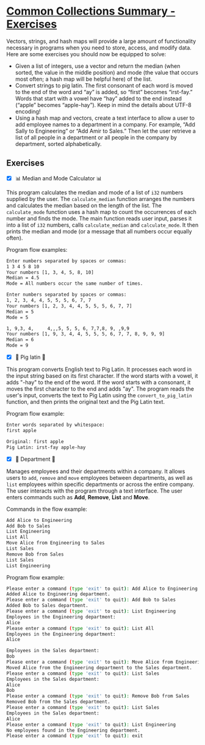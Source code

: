 # [Common Collections Summary - Exercises](https://doc.rust-lang.org/book/ch08-03-hash-maps.html#summary)

Vectors, strings, and hash maps will provide a large amount of functionality necessary in programs when you need to store, access, and modify data. Here are some exercises you should now be equipped to solve:
- Given a list of integers, use a vector and return the median (when sorted, the value in the middle position) and mode (the value that occurs most often; a hash map will be helpful here) of the list.
- Convert strings to pig latin. The first consonant of each word is moved to the end of the word and “ay” is added, so “first” becomes “irst-fay.” Words that start with a vowel have “hay” added to the end instead (“apple” becomes “apple-hay”). Keep in mind the details about UTF-8 encoding!
- Using a hash map and vectors, create a text interface to allow a user to add employee names to a department in a company. For example, “Add Sally to Engineering” or “Add Amir to Sales.” Then let the user retrieve a list of all people in a department or all people in the company by department, sorted alphabetically.

## Exercises
- [x] 📊 Median and Mode Calculator 📊

This program calculates the median and mode of a list of `i32` numbers supplied by the user. The `calculate_median` function arranges the numbers and calculates the median based on the length of the list. The `calculate_mode` function uses a hash map to count the occurrences of each number and finds the mode. The main function reads user input, parses it into a list of `i32` numbers, calls `calculate_median` and `calculate_mode`. It then prints the median and mode (or a message that all numbers occur equally often).

Program flow examples:
```bash
Enter numbers separated by spaces or commas:
1 3 4 5 8 10
Your numbers [1, 3, 4, 5, 8, 10]
Median = 4.5
Mode = All numbers occur the same number of times.
```

```bash
Enter numbers separated by spaces or commas:
1, 2, 3, 4, 4, 5, 5, 5, 6, 7, 7
Your numbers [1, 2, 3, 4, 4, 5, 5, 5, 6, 7, 7]
Median = 5
Mode = 5
```

```bash
1, 9,3, 4,     4,,,5, 5, 5, 6, 7,7,8, 9, ,9,9
Your numbers [1, 9, 3, 4, 4, 5, 5, 5, 6, 7, 7, 8, 9, 9, 9]
Median = 6
Mode = 9
```

- [x] 🐷 Pig latin 🐷

This program converts English text to Pig Latin. It processes each word in the input string based on its first character. If the word starts with a vowel, it adds "-hay" to the end of the word. If the word starts with a consonant, it moves the first character to the end and adds "ay". The program reads the user's input, converts the text to Pig Latin using the `convert_to_pig_latin` function, and then prints the original text and the Pig Latin text.

Program flow example:
```bash
Enter words separated by whitespace:
first apple

Original: first apple
Pig Latin: irst-fay apple-hay
```

- [x] 🎄 Department 🎄

Manages employees and their departments within a company. It allows users to `add`, `remove` and `move` employees between departments, as well as `list` employees within specific departments or across the entire company. The user interacts with the program through a text interface. The user enters commands such as **Add**, **Remove**, **List** and **Move**.

Commands in the flow example:
```bash
Add Alice to Engineering
Add Bob to Sales
List Engineering
List All
Move Alice from Engineering to Sales
List Sales
Remove Bob from Sales
List Sales
List Engineering
```

Program flow example:
```bash
Please enter a command (type 'exit' to quit): Add Alice to Engineering
Added Alice to Engineering department.
Please enter a command (type 'exit' to quit): Add Bob to Sales
Added Bob to Sales department.
Please enter a command (type 'exit' to quit): List Engineering
Employees in the Engineering department:
Alice
Please enter a command (type 'exit' to quit): List All
Employees in the Engineering department:
Alice

Employees in the Sales department:
Bob
Please enter a command (type 'exit' to quit): Move Alice from Engineering to Sales
Moved Alice from the Engineering department to the Sales department.
Please enter a command (type 'exit' to quit): List Sales
Employees in the Sales department:
Alice
Bob
Please enter a command (type 'exit' to quit): Remove Bob from Sales
Removed Bob from the Sales department.
Please enter a command (type 'exit' to quit): List Sales
Employees in the Sales department:
Alice
Please enter a command (type 'exit' to quit): List Engineering
No employees found in the Engineering department.
Please enter a command (type 'exit' to quit): exit
```